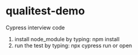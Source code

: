# qualitest-demo
Cypress interview code
1. install node_module by typing: npm install
2. run the test by typing: npx cypress run or open


